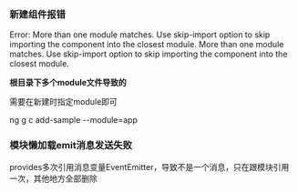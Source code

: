 ### 新建组件报错

Error: More than one module matches. Use skip-import option to skip importing the component into the closest module.
More than one module matches. Use skip-import option to skip importing the component into the closest module.

**根目录下多个module文件导致的**

需要在新建时指定module即可

ng g c add-sample  --module=app

### 模块懒加载emit消息发送失败

provides多次引用消息变量EventEmitter，导致不是一个消息，只在跟模块引用一次，其他地方全部删除